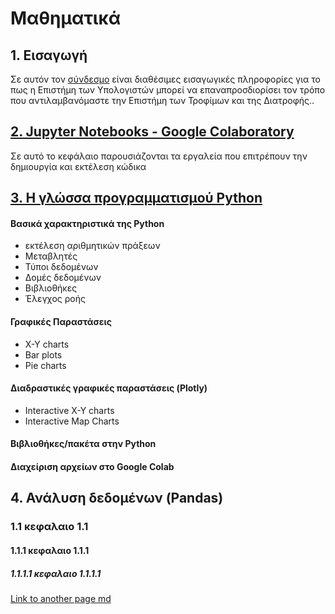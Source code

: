 # Μαθηματικά

## 1. Εισαγωγή

Σε αυτόν τον [σύνδεσμο](https://eclass.aegean.gr/modules/document/file.php/FNS-PPS294/01_Eisagogi.pdf) είναι διαθέσιμες εισαγωγικές πληροφορίες για το πως η Επιστήμη των Υπολογιστών μπορεί να επαναπροσδιορίσει τον τρόπο που αντιλαμβανόμαστε την Επιστήμη των Τροφίμων και της Διατροφής..


## [2. Jupyter Notebooks - Google Colaboratory](./chapter_2.md)

Σε αυτό το κεφάλαιο παρουσιάζονται τα εργαλεία που επιτρέπουν την δημιουργία και εκτέλεση κώδικα

## [3. Η γλώσσα προγραμματισμού Python](./chapter_3.md)

#### Βασικά χαρακτηριστικά της Python
* εκτέλεση αριθμητικών πράξεων
* Μεταβλητές
* Τύποι δεδομένων
* Δομές δεδομένων
* Βιβλιοθήκες
* Έλεγχος ροής

#### Γραφικές Παραστάσεις
* Χ-Υ charts
* Bar plots
* Pie charts

#### Διαδραστικές γραφικές παραστάσεις (Plotly)
* Interactive X-Y charts
* Interactive Map Charts

#### Βιβλιοθήκες/πακέτα στην Python

#### Διαχείριση αρχείων στο Google Colab

## 4. Ανάλυση δεδομένων (Pandas)

### 1.1 κεφαλαιο 1.1
#### 1.1.1 κεφαλαιο 1.1.1
##### 1.1.1.1 κεφαλαιο 1.1.1.1


    
[Link to another page md](./chapter_1.md)
    
    
